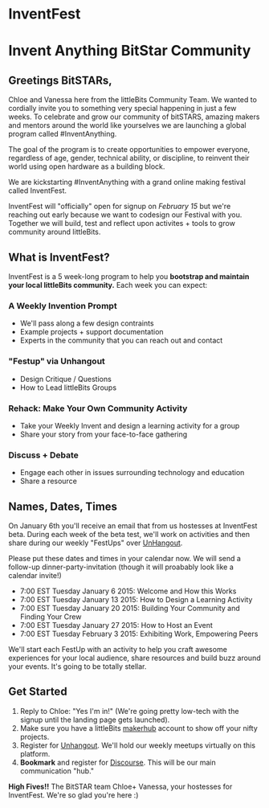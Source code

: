 InventFest
==========

# Invent Anything BitStar Community

## Greetings BitSTARs,

Chloe and Vanessa here from the littleBits Community Team. We wanted to cordially invite you to something very special happening in just a few weeks. To celebrate and grow our community of bitSTARS, amazing makers and mentors around the world like yourselves we are launching a global program called #InventAnything. 

The goal of the program is to create opportunities to empower everyone, regardless of age, gender, technical ability, or discipline, to reinvent their world using open hardware as a building block. 

We are kickstarting #InventAnything with a grand online making festival called InventFest. 

InventFest will "officially" open for signup on *February 15* but we're reaching out early because we want to codesign our Festival with you. Together we will build, test and reflect upon activites + tools to grow community around littleBits. 

## What is InventFest?

InventFest is a 5 week-long program to help you **bootstrap and maintain your local littleBits community.** Each week you can expect:

### A Weekly Invention Prompt

- We'll pass along a few design contraints
- Example projects + support documentation
- Experts in the community that you can reach out and contact

### "Festup" via Unhangout

- Design Critique / Questions
- How to Lead littleBits Groups

### Rehack: Make Your Own Community Activity

- Take your Weekly Invent and design a learning activity for a group
- Share your story from your face-to-face gathering

### Discuss + Debate

- Engage each other in issues surrounding technology and education
- Share a resource

## Names, Dates, Times

On January 6th you'll receive an email that from us hostesses at InventFest beta. During each week of the beta test, we'll work on activities and then share during our weekly "FestUps" over [UnHangout](https://unhangout.media.mit.edu/h/littleBits). 

Please put these dates and times in your calendar now. We will send a follow-up dinner-party-invitation (though it will proabably look like a calendar invite!)

- 7:00 EST Tuesday January 6 2015: Welcome and How this Works
- 7:00 EST Tuesday January 13 2015: How to Design a Learning Activity
- 7:00 EST Tuesday January 20 2015: Building Your Community and Finding Your Crew
- 7:00 EST Tuesday January 27 2015: How to Host an Event
- 7:00 EST Tuesday February 3 2015: Exhibiting Work, Empowering Peers 

We'll start each FestUp with an activity to help you craft awesome experiences for your local audience, share resources and build buzz around your events. It's going to be totally stellar.  

## Get Started

1. Reply to Chloe: "Yes I'm in!" (We're going pretty low-tech with the signup until the landing page gets launched). 
2. Make sure you have a littleBits [makerhub](http://littlebits.cc/projects) account to show off your nifty projects.
3. Register for [Unhangout](https://unhangout.media.mit.edu/h/littleBits). We'll hold our weekly meetups virtually on this platform. 
4. **Bookmark** and register for [Discourse](http://discuss.littlebits.cc/). This will be our main communication "hub."


**High Fives!!** The BitSTAR team
Chloe+ Vanessa, your hostesses for InventFest. We're so glad you're here :)
